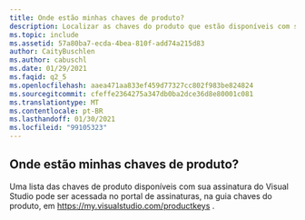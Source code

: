 ```yaml
---
title: Onde estão minhas chaves de produto?
description: Localizar as chaves do produto que estão disponíveis com sua assinatura do Visual Studio
ms.topic: include
ms.assetid: 57a80ba7-ecda-4bea-810f-add74a215d83
author: CaityBuschlen
ms.author: cabuschl
ms.date: 01/29/2021
ms.faqid: q2_5
ms.openlocfilehash: aaea471aa833ef459d77327cc802f983be824824
ms.sourcegitcommit: cfeffe2364275a347db0ba2dce36d8e80001c081
ms.translationtype: MT
ms.contentlocale: pt-BR
ms.lasthandoff: 01/30/2021
ms.locfileid: "99105323"
---
```

## <a name="where-are-my-product-keys"></a>Onde estão minhas chaves de produto? 

Uma lista das chaves de produto disponíveis com sua assinatura do Visual Studio pode ser acessada no portal de assinaturas, na guia chaves do produto, em <https://my.visualstudio.com/productkeys> .